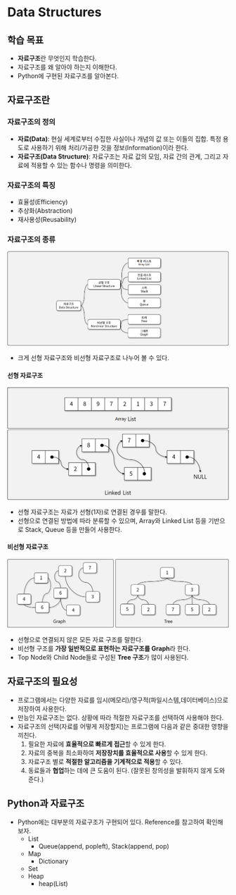 # Data Structures

## 학습 목표

- **자료구조**란 무엇인지 학습한다.
- 자료구조를 왜 알아야 하는지 이해한다.
- Python에 구현된 자료구조를 알아본다.

## 자료구조란

### 자료구조의 정의

- **자료(Data)**: 현실 세계로부터 수집한 사실이나 개념의 값 또는 이들의 집합. 특정 용도로 사용하기 위해 처리/가공한 것을 정보(Information)이라 한다.
- **자료구조(Data Structure)**: 자료구조는 자료 값의 모임, 자료 간의 관계, 그리고 자료에 적용할 수 있는 함수나 명령을 의미한다.

### 자료구조의 특징

- 효율성(Efficiency)
- 추상화(Abstraction)
- 재사용성(Reusability)

### 자료구조의 종류

![자료구조의_종류](img/1.png)

- 크게 선형 자료구조와 비선형 자료구조로 나누어 볼 수 있다.

#### 선형 자료구조

![선형_자료구조](img/2.png)

- 선형 자료구조는 자료가 선형(1자)로 연결된 경우를 말한다.
- 선형으로 연결된 방법에 따라 분류할 수 있으며, Array와 Linked List 등을 기반으로 Stack, Queue 등을 만들어 사용한다.

#### 비선형 자료구조

![비선형_자료구조](img/3.png)

- 선형으로 연결되지 않은 모든 자료 구조를 말한다.
- 비선형 구조를 **가장 일반적으로 표현하는 자료구조를 Graph**라 한다.
- Top Node와 Child Node들로 구성된 **Tree 구조**가 많이 사용된다.

## 자료구조의 필요성

- 프로그램에서는 다양한 자료를 임시(메모리)/영구적(파일시스템,데이터베이스)으로 저장하여 사용한다.
- 만능인 자료구조는 없다. 상황에 따라 적절한 자료구조를 선택하여 사용해야 한다.
- 자료구조의 선택(자료를 어떻게 저장할지)는 프로그램에 다음과 같은 중대한 영향을 끼친다.
  1. 필요한 자료에 **효율적으로 빠르게 접근**할 수 있게 한다.
  1. 자료의 중복을 최소화하여 **저장장치를 효율적으로 사용**할 수 있게 한다.
  1. 자료구조 별로 **적절한 알고리즘을 기계적으로 적용**할 수 있다.
  1. 동료들과 **협업**하는 데에 큰 도움이 된다. (잘못된 창의성을 발휘하지 않게 도와준다.)

## Python과 자료구조

- Python에는 대부분의 자료구조가 구현되어 있다. Reference를 참고하여 확인해 보자.
  - List
    - Queue(append, popleft), Stack(append, pop)
  - Map
    - Dictionary
  - Set
  - Heap
    - heap(List)
